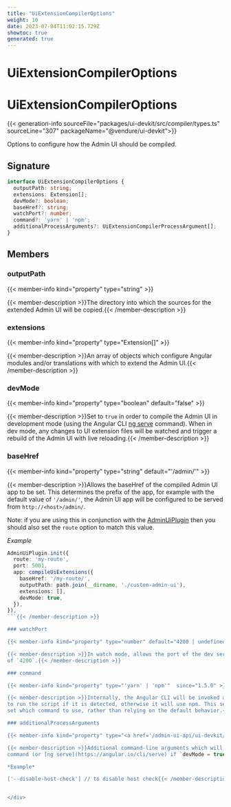 ```yaml
---
title: "UiExtensionCompilerOptions"
weight: 10
date: 2023-07-04T11:02:15.729Z
showtoc: true
generated: true
---
```

<!-- This file was generated from the Vendure source. Do not modify. Instead, re-run the "docs:build" script -->

# UiExtensionCompilerOptions
<div class="symbol">


# UiExtensionCompilerOptions

{{< generation-info sourceFile="packages/ui-devkit/src/compiler/types.ts" sourceLine="307" packageName="@vendure/ui-devkit">}}

Options to configure how the Admin UI should be compiled.

## Signature

```TypeScript
interface UiExtensionCompilerOptions {
  outputPath: string;
  extensions: Extension[];
  devMode?: boolean;
  baseHref?: string;
  watchPort?: number;
  command?: 'yarn' | 'npm';
  additionalProcessArguments?: UiExtensionCompilerProcessArgument[];
}
```
## Members

### outputPath

{{< member-info kind="property" type="string"  >}}

{{< member-description >}}The directory into which the sources for the extended Admin UI will be copied.{{< /member-description >}}

### extensions

{{< member-info kind="property" type="Extension[]"  >}}

{{< member-description >}}An array of objects which configure Angular modules and/or
translations with which to extend the Admin UI.{{< /member-description >}}

### devMode

{{< member-info kind="property" type="boolean" default="false"  >}}

{{< member-description >}}Set to `true` in order to compile the Admin UI in development mode (using the Angular CLI
[ng serve](https://angular.io/cli/serve) command). When in dev mode, any changes to
UI extension files will be watched and trigger a rebuild of the Admin UI with live
reloading.{{< /member-description >}}

### baseHref

{{< member-info kind="property" type="string" default="'/admin/'"  >}}

{{< member-description >}}Allows the baseHref of the compiled Admin UI app to be set. This determines the prefix
of the app, for example with the default value of `'/admin/'`, the Admin UI app
will be configured to be served from `http://<host>/admin/`.

Note: if you are using this in conjunction with the <a href='/typescript-api/core-plugins/admin-ui-plugin/#adminuiplugin'>AdminUiPlugin</a> then you should
also set the `route` option to match this value.

*Example*

```TypeScript
AdminUiPlugin.init({
  route: 'my-route',
  port: 5001,
  app: compileUiExtensions({
    baseHref: '/my-route/',
    outputPath: path.join(__dirname, './custom-admin-ui'),
    extensions: [],
    devMode: true,
  }),
}),
```{{< /member-description >}}

### watchPort

{{< member-info kind="property" type="number" default="4200 | undefined"  >}}

{{< member-description >}}In watch mode, allows the port of the dev server to be specified. Defaults to the Angular CLI default
of `4200`.{{< /member-description >}}

### command

{{< member-info kind="property" type="'yarn' | 'npm'"  since="1.5.0" >}}

{{< member-description >}}Internally, the Angular CLI will be invoked as an npm script. By default, the compiler will use Yarn
to run the script if it is detected, otherwise it will use npm. This setting allows you to explicitly
set which command to use, rather than relying on the default behavior.{{< /member-description >}}

### additionalProcessArguments

{{< member-info kind="property" type="<a href='/admin-ui-api/ui-devkit/ui-extension-compiler-process-argument#uiextensioncompilerprocessargument'>UiExtensionCompilerProcessArgument</a>[]" default="undefined"  since="1.5.0" >}}

{{< member-description >}}Additional command-line arguments which will get passed to the [ng build](https://angular.io/cli/build)
command (or [ng serve](https://angular.io/cli/serve) if `devMode = true`).

*Example*

['--disable-host-check'] // to disable host check{{< /member-description >}}


</div>
